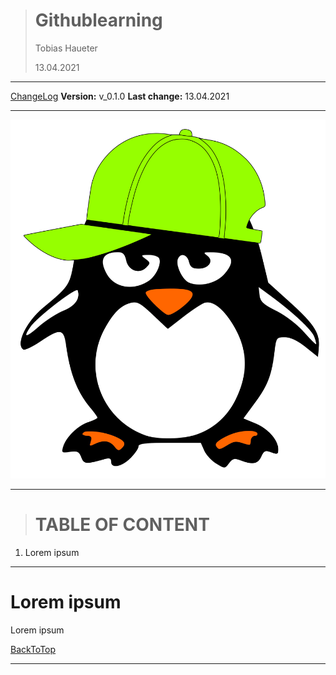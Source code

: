 > # Githublearning
>
> Tobias Haueter
>
> 13.04.2021

---

[ChangeLog](changeLog.md)     **Version:** v_0.1.0		**Last change:** 13.04.2021

---



![img](img/tuxMascott.svg)

---





> # TABLE OF CONTENT

1. Lorem ipsum

---






# Lorem ipsum

Lorem ipsum

[BackToTop](#tableofcontent)

---


